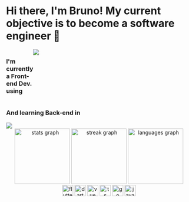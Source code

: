 # Hi there, I'm Bruno! My current objective is to become a software engineer 👋
  
  <div>
    <div style="display:flex; flex-direction:row; width:30px;">
      <h3>I'm currently a Front-end Dev. using</h3>
      <img src="https://readme-typing-svg.herokuapp.com?lines=VueJS%20|%20SCSS%20|%20Quasar%20|%20Typescript;Flutter%20|%20Dart;&height=30&color=41B883">
    </div>
    <div>
      <h3>And learning Back-end in</h3>
      <img src="https://readme-typing-svg.herokuapp.com?lines=Golang;Java;TypeScript&height=30&color=41B883">
    </div>
  </div>
  
<div align="center">
  <div>
    <img src="https://github-readme-stats.vercel.app/api?username=BrunoPolaski&hide_title=false&hide_rank=false&show_icons=true&include_all_commits=true&count_private=true&disable_animations=false&theme=vue-dark&locale=en&hide_border=true&border_radius=25&card_width=320" height="150" alt="stats graph" />
    <img src="https://streak-stats.demolab.com?user=BrunoPolaski&locale=en&mode=daily&theme=vue-dark&hide_border=true&border_radius=25&card_width=320" height="150" alt="streak graph"  />
    <img src="https://github-readme-stats.vercel.app/api/top-langs?username=BrunoPolaski&locale=en&hide_title=false&layout=compact&card_width=320&langs_count=6&theme=vue-dark&hide_border=true&border_radius=25" height="150" alt="languages graph"  />
  </div>
</div>

<div align="center">
  <img src="https://skillicons.dev/icons?i=flutter" height="30" alt="flutter logo" />
  <img src="https://skillicons.dev/icons?i=dart" height="30" alt="dart logo" />
  <img src="https://skillicons.dev/icons?i=vue" height="30" alt="vue logo"  />
  <img src="https://skillicons.dev/icons?i=ts" height="30" alt="ts logo"  />
  <img src="https://skillicons.dev/icons?i=go" height="30" alt="go logo"  />
  <img src="https://skillicons.dev/icons?i=java" height="30" alt="java logo"  />
</div>
